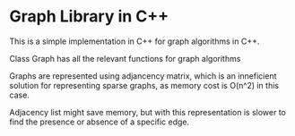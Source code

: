 Graph Library in C++
====================

This is a simple implementation in C++ for graph
algorithms in C++.

Class Graph has all the relevant functions for graph algorithms

Graphs are represented using adjancency matrix, which is an inneficient
solution for representing sparse graphs, as memory cost is O(n^2) in this
case.

Adjacency list might save memory, but with this representation is slower to find
the presence or absence of a specific edge.
